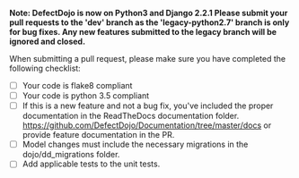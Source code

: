 **Note: DefectDojo is now on Python3 and Django 2.2.1 Please submit your pull requests to the 'dev' branch as the 'legacy-python2.7' branch is only for bug fixes. Any new features submitted to the legacy branch will be ignored and closed.**

When submitting a pull request, please make sure you have completed the following checklist:

- [ ] Your code is flake8 compliant 
- [ ] Your code is python 3.5 compliant
- [ ] If this is a new feature and not a bug fix, you've included the proper documentation in the ReadTheDocs documentation folder. https://github.com/DefectDojo/Documentation/tree/master/docs or provide feature documentation in the PR.
- [ ] Model changes must include the necessary migrations in the dojo/dd_migrations folder.
- [ ] Add applicable tests to the unit tests.